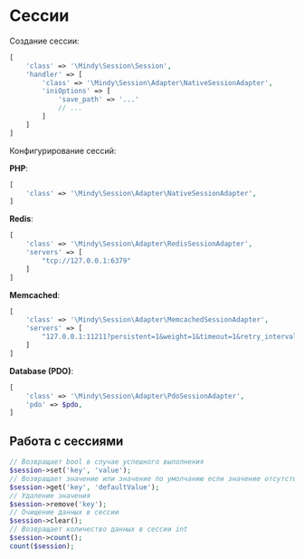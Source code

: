 # Сессии

Создание сессии:
```php
[
    'class' => '\Mindy\Session\Session',
    'handler' => [
        'class' => '\Mindy\Session\Adapter\NativeSessionAdapter',
        'iniOptions' => [
            'save_path' => '...'
            // ...
        ]
    ]
]
```


Конфигурирование сессий:

**PHP**:
```php
[
    'class' => '\Mindy\Session\Adapter\NativeSessionAdapter',
]
```

**Redis**:
```php
[
    'class' => '\Mindy\Session\Adapter\RedisSessionAdapter',
    'servers' => [
        "tcp://127.0.0.1:6379"
    ]
]
```

**Memcached**:
```php
[
    'class' => '\Mindy\Session\Adapter\MemcachedSessionAdapter',
    'servers' => [
        "127.0.0.1:11211?persistent=1&weight=1&timeout=1&retry_interval=15"
    ]
]
```

**Database (PDO)**:
```php
[
    'class' => '\Mindy\Session\Adapter\PdoSessionAdapter',
    'pdo' => $pdo,
]
```

## Работа с сессиями

```php
// Возвращает bool в случае успешного выполнения
$session->set('key', 'value');
// Возвращает значение или значение по умолчанию если значение отсутствовало
$session->get('key', 'defaultValue');
// Удаление значения
$session->remove('key');
// Очищение данных в сессии
$session->clear();
// Возвращает количество данных в сессии int
$session->count();
count($session);
```
